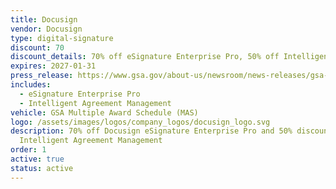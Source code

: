 ```yaml
---
title: Docusign
vendor: Docusign
type: digital-signature
discount: 70
discount_details: 70% off eSignature Enterprise Pro, 50% off Intelligent Agreement
expires: 2027-01-31
press_release: https://www.gsa.gov/about-us/newsroom/news-releases/gsa-partners-with-docusign-to-deliver-price-reductions-for-docusign-government-07312025
includes:
  - eSignature Enterprise Pro
  - Intelligent Agreement Management
vehicle: GSA Multiple Award Schedule (MAS)
logo: /assets/images/logos/company_logos/docusign_logo.svg
description: 70% off Docusign eSignature Enterprise Pro and 50% discount on
  Intelligent Agreement Management
order: 1
active: true
status: active
---
```

